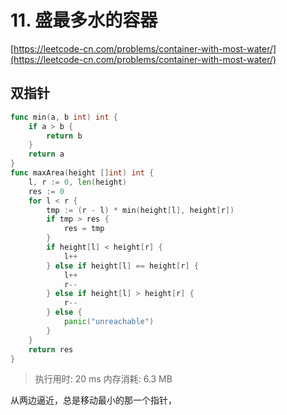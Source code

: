 # 11. 盛最多水的容器
[https://leetcode-cn.com/problems/container-with-most-water/](https://leetcode-cn.com/problems/container-with-most-water/) 
## 双指针
```go
func min(a, b int) int {
	if a > b {
		return b
	}
	return a
}
func maxArea(height []int) int {
	l, r := 0, len(height)
	res := 0
	for l < r {
		tmp := (r - l) * min(height[l], height[r])
		if tmp > res {
			res = tmp
		}
		if height[l] < height[r] {
			l++
		} else if height[l] == height[r] {
			l++
			r--
		} else if height[l] > height[r] {
			r--
		} else {
			panic("unreachable")
		}
	}
	return res
}
```
>执行用时: 20 ms
内存消耗: 6.3 MB


从两边逼近，总是移动最小的那一个指针，
